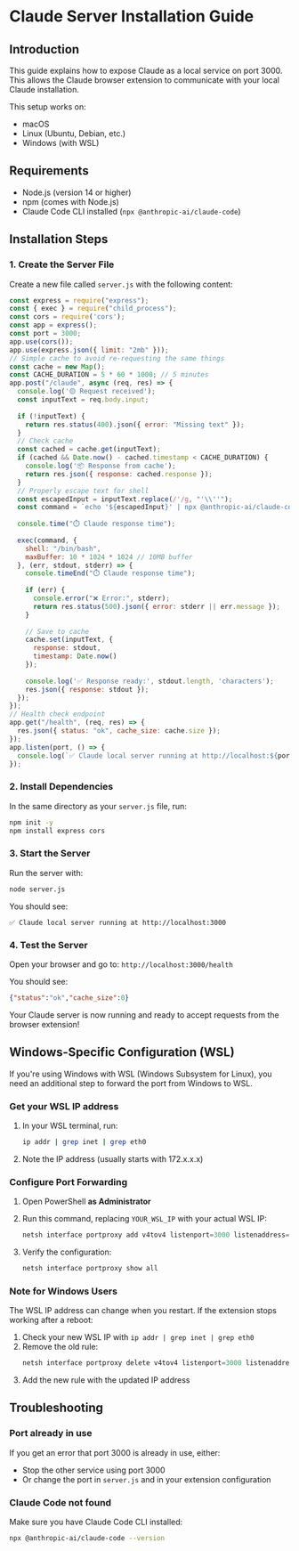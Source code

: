 # Claude Server Installation Guide

## Introduction

This guide explains how to expose Claude as a local service on port 3000. This allows the Claude browser extension to communicate with your local Claude installation.

This setup works on:
- macOS
- Linux (Ubuntu, Debian, etc.)
- Windows (with WSL)

## Requirements

- Node.js (version 14 or higher)
- npm (comes with Node.js)
- Claude Code CLI installed (`npx @anthropic-ai/claude-code`)

## Installation Steps

### 1. Create the Server File

Create a new file called `server.js` with the following content:

```javascript
const express = require("express");
const { exec } = require("child_process");
const cors = require('cors');
const app = express();
const port = 3000;
app.use(cors());
app.use(express.json({ limit: "2mb" }));
// Simple cache to avoid re-requesting the same things
const cache = new Map();
const CACHE_DURATION = 5 * 60 * 1000; // 5 minutes
app.post("/claude", async (req, res) => {
  console.log('🟡 Request received');
  const inputText = req.body.input;
 
  if (!inputText) {
    return res.status(400).json({ error: "Missing text" });
  }
  // Check cache
  const cached = cache.get(inputText);
  if (cached && Date.now() - cached.timestamp < CACHE_DURATION) {
    console.log('📦 Response from cache');
    return res.json({ response: cached.response });
  }
  // Properly escape text for shell
  const escapedInput = inputText.replace(/'/g, "'\\''");
  const command = `echo '${escapedInput}' | npx @anthropic-ai/claude-code`;
 
  console.time("⏱️ Claude response time");
 
  exec(command, {
    shell: "/bin/bash",
    maxBuffer: 10 * 1024 * 1024 // 10MB buffer
  }, (err, stdout, stderr) => {
    console.timeEnd("⏱️ Claude response time");
   
    if (err) {
      console.error("❌ Error:", stderr);
      return res.status(500).json({ error: stderr || err.message });
    }
   
    // Save to cache
    cache.set(inputText, {
      response: stdout,
      timestamp: Date.now()
    });
   
    console.log('✅ Response ready:', stdout.length, 'characters');
    res.json({ response: stdout });
  });
});
// Health check endpoint
app.get("/health", (req, res) => {
  res.json({ status: "ok", cache_size: cache.size });
});
app.listen(port, () => {
  console.log(`✅ Claude local server running at http://localhost:${port}`);
});
```

### 2. Install Dependencies

In the same directory as your `server.js` file, run:

```bash
npm init -y
npm install express cors
```

### 3. Start the Server

Run the server with:

```bash
node server.js
```

You should see:
```
✅ Claude local server running at http://localhost:3000
```

### 4. Test the Server

Open your browser and go to: `http://localhost:3000/health`

You should see:
```json
{"status":"ok","cache_size":0}
```

Your Claude server is now running and ready to accept requests from the browser extension!

## Windows-Specific Configuration (WSL)

If you're using Windows with WSL (Windows Subsystem for Linux), you need an additional step to forward the port from Windows to WSL.

### Get your WSL IP address

1. In your WSL terminal, run:
   ```bash
   ip addr | grep inet | grep eth0
   ```

2. Note the IP address (usually starts with 172.x.x.x)

### Configure Port Forwarding

1. Open PowerShell **as Administrator**

2. Run this command, replacing `YOUR_WSL_IP` with your actual WSL IP:
   ```powershell
   netsh interface portproxy add v4tov4 listenport=3000 listenaddress=127.0.0.1 connectport=3000 connectaddress=YOUR_WSL_IP
   ```

3. Verify the configuration:
   ```powershell
   netsh interface portproxy show all
   ```

### Note for Windows Users

The WSL IP address can change when you restart. If the extension stops working after a reboot:

1. Check your new WSL IP with `ip addr | grep inet | grep eth0`
2. Remove the old rule:
   ```powershell
   netsh interface portproxy delete v4tov4 listenport=3000 listenaddress=127.0.0.1
   ```
3. Add the new rule with the updated IP address

## Troubleshooting

### Port already in use
If you get an error that port 3000 is already in use, either:
- Stop the other service using port 3000
- Or change the port in `server.js` and in your extension configuration

### Claude Code not found
Make sure you have Claude Code CLI installed:
```bash
npx @anthropic-ai/claude-code --version
```